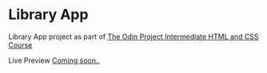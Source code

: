 # Library App

Library App project as part of [The Odin Project Intermediate HTML and CSS Course](https://www.theodinproject.com/lessons/node-path-javascript-library)

Live Preview [Coming soon..]()

